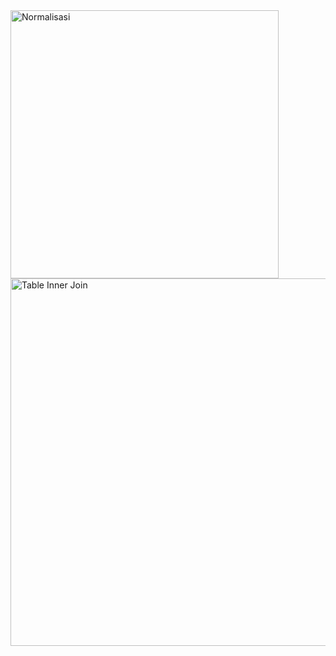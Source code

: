 <img width="429" alt="Normalisasi" src="https://user-images.githubusercontent.com/46749148/120312720-48e1ae00-c303-11eb-80b1-480f769efdee.png">
<img width="588" alt="Table Inner Join" src="https://user-images.githubusercontent.com/46749148/120312799-5d25ab00-c303-11eb-8f5a-6d333fc11471.png">
